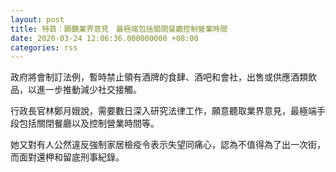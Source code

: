 ```yaml
---
layout: post
title: 特首：願聽業界意見　最極端包括關閉餐廳控制營業時間
date: 2020-03-24 12:06:36.000000000 +08:00
categories: rss
---
```


政府將會制訂法例，暫時禁止領有酒牌的食肆、酒吧和會社，出售或供應酒類飲品，以進一步推動減少社交接觸。

行政長官林鄭月娥說，需要數日深入研究法律工作，願意聽取業界意見，最極端手段包括關閉餐廳以及控制營業時間等。　

她又對有人公然違反強制家居檢疫令表示失望同痛心，認為不值得為了出一次街，而面對還柙和留底刑事紀錄。
